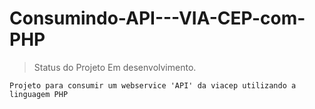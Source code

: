 # Consumindo-API---VIA-CEP-com-PHP
>Status do Projeto Em desenvolvimento.

>
```
Projeto para consumir um webservice 'API' da viacep utilizando a linguagem PHP
```
